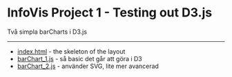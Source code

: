 InfoVis Project 1 - Testing out D3.js
=================================================

Två simpla barCharts i D3.js

-----

* [index.html](https://github.com/lindbergerik/infoVis_project_1/blob/master/index.html) - the skeleton of the layout
* [barChart_1.js](https://github.com/lindbergerik/infoVis_project_1/blob/master/barChart_1.js) - så basic det går att göra i D3
* [barChart_2.js](https://github.com/lindbergerik/infoVis_project_1/blob/master/barChart_2.js) - använder SVG, lite mer avancerad